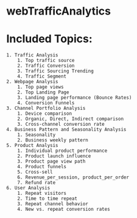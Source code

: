# webTrafficAnalytics

# Included Topics:


    1. Traffic Analysis
        1. Top traffic source
        2. Traffic Conversion
        3. Traffic Sourcing Trending
        4. Traffic Segment
    2. Webpage Analysis
        1. Top page views
        2. Top Landing Page
        3. Landing page performance (Bounce Rates)
        4. Conversion Funnels
    3. Channel Portfolio Analysis
        1. Device comparison
        2. Organic, Direct, Indirect comparison
        3. Cross-channel conversion rate
    4. Business Pattern and Seasonality Analysis
        1. Seasonality
        2. Business weekly pattern
    5. Product Analysis
        1. Individual product performance
        2. Product launch influence
        3. Product page view path
        4. Product funnels
        5. Cross-sell
        6. Revenue_per_session, product_per_order
        7. Refund rate
    6. User Analysis
        1. Repeat visitors
        2. Time to time repeat
        3. Repeat channel behavior
        4. New vs. repeat conversion rates

